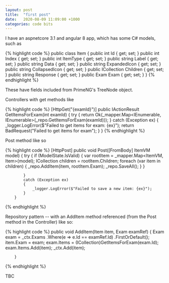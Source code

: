 ```yaml
---
layout: post
title:  "first post"
date:   2020-08-09 11:09:00 +1000
categories: code bits
---
```


I have an aspnetcore 3.1 and angular 8 app, which has some C# models, such as

{% highlight code %}
    public class Item
    {
        public int Id { get; set; }
        public int Index { get; set; }
        public int ItemType { get; set; }
        public string Label { get; set; }
        public string Data { get; set; }
        public string ExpandedIcon { get; set; }
        public string CollapsedIcon { get; set; }
        public ICollection<Item> Children { get; set; }
        public string Response { get; set; }
        public Exam Exam { get; set; }
    }
{% endhighlight %}

These have fields included from PrimeNG's TreeNode object.
 
Controllers with get methods like

{% highlight code %}
[HttpGet("{examId}")]
        public IActionResult GetItemsForExam(int examId)
        {
            try
            {
                return Ok(_mapper.Map<IEnumerable<Item>, IEnumerable<ItemVM>>(_repo.GetItemsForExam(examId)));
            }
            catch (Exception ex)
            {
                _logger.LogError($"Failed to get items for exam: {ex}");
                return BadRequest("Failed to get items for exam");
            }
        }
{% endhighlight %}

Post method like so

{% highlight code %}
[HttpPost]
        public void Post([FromBody] ItemVM model)
        {
            try
            {
                if (ModelState.IsValid)
                {
                    var rootItem = _mapper.Map<ItemVM, Item>(model);
                   ICollection<Item> children = rootItem.Children;
                  foreach (var item in children)
                      {
                        _repo.AddItem(item, rootItem.Exam);
                        _repo.SaveAll();
                      } 
                }
                
            }
            catch (Exception ex)
            {
                _logger.LogError($"Failed to save a new item: {ex}");
            }
        }
{% endhighlight %}

Repository pattern -- with an AddItem method referenced (from the Post method in the Controller) like so:

{% highlight code %}
public void AddItem(Item item, Exam examRef)
        {
           Exam exam = _ctx.Exams
                .Where(e => e.Id == examRef.Id)
                .FirstOrDefault();
            item.Exam = exam;
            exam.Items = (ICollection<Item>)GetItemsForExam(exam.Id);
            exam.Items.Add(item);
            _ctx.Add(item);

        }
		
{% endhighlight %}

TBC